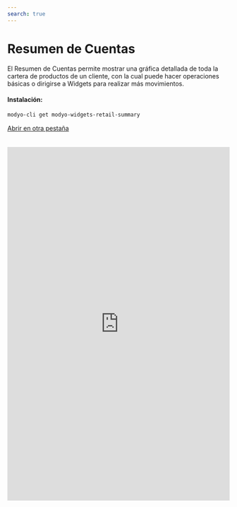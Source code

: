 ```yaml
---
search: true
---
```


# Resumen de Cuentas

El Resumen de Cuentas permite mostrar una gráfica detallada de toda la cartera de productos de un cliente, con la cual puede hacer operaciones básicas o dirigirse a Widgets para realizar más movimientos.

#### Instalación:

```bash
modyo-cli get modyo-widgets-retail-summary
```

[Abrir en otra pestaña](https://widgets-es.modyo.com/personas/resumen-de-cuentas)

<iframe id="widgetFrame" src="https://widgets-es.modyo.com/personas/resumen-de-cuentas" width="100%"  frameBorder="0"  style="min-height:800px;overflow:auto;margin-top:20px;"></p>

<h3 spaces-before="0">
  Funciones
</h3>

<p spaces-before="0">
  Presenta la posición del cliente en los distintos productos que tiene con la institución financiera. (Cuentas y Tarjetas).
</p>

<p spaces-before="0">
  Los resúmenes individuales presentan la información del producto específico de manera numérica y gráfica.
</p>

<h4 spaces-before="0">
  Cuenta Corriente
</h4>

<p spaces-before="0">
  La sección de Cuenta Corriente permite ver un resumen general de los montos disponibles, además de acceso a operaciones como transferencias y movimientos.
</p>

<table spaces-before="0">
  <tr>
    <th align="left">
      Funcionalidad
    </th>
    
    <th align="left">
      Descripción
    </th>
  </tr>
  
  <tr>
    <td align="left">
      Saldo disponible
    </td>
    
    <td align="left">
      Muestra el saldo total disponible en la cuenta corriente.
    </td>
  </tr>
  
  <tr>
    <td align="left">
      Total Cargos
    </td>
    
    <td align="left">
      Permite ver el total de cargos de cada cuenta.
    </td>
  </tr>
  
  <tr>
    <td align="left">
      Total Abonos
    </td>
    
    <td align="left">
      Muestra el total de abonos o depósitos que se le han hecho a una cuenta.
    </td>
  </tr>
  
  <tr>
    <td align="left">
      Linea de Crédito
    </td>
    
    <td align="left">
      Muestra el estado de la línea de crédito de la cuenta.
    </td>
  </tr>
  
  <tr>
    <td align="left">
      Monto disponible
    </td>
    
    <td align="left">
      Muestra el monto total disponible en la línea de crédito de la cuenta.
    </td>
  </tr>
  
  <tr>
    <td align="left">
      Transferir
    </td>
    
    <td align="left">
      Deriva al Widget de Transferencias de cada cuenta.
    </td>
  </tr>
  
  <tr>
    <td align="left">
      Movimientos
    </td>
    
    <td align="left">
      Deriva al Widget de Movimientos de la cuenta, para ver detalladamente cada uno de ellos.
    </td>
  </tr>
</table>

<h4 spaces-before="0">
  Cuenta Vista
</h4>

<p spaces-before="0">
  Esta sección tiene las mismas funciones que la de Cuenta Corriente. Sin embargo, sólo cambia en la sección Linea de Crédito, donde se reemplaza por los últimos movimientos y cargos realizados al producto.
</p>

<table spaces-before="0">
  <tr>
    <th align="left">
      Funcionalidad
    </th>
    
    <th align="left">
      Descripción
    </th>
  </tr>
  
  <tr>
    <td align="left">
      Saldo disponible
    </td>
    
    <td align="left">
      Muestra el saldo total disponible en la cuenta corriente.
    </td>
  </tr>
  
  <tr>
    <td align="left">
      Total Cargos
    </td>
    
    <td align="left">
      Permite ver el total de cargos de cada cuenta.
    </td>
  </tr>
  
  <tr>
    <td align="left">
      Total Abonos
    </td>
    
    <td align="left">
      Muestra el total de abonos o depósitos que se le han hecho a una cuenta.
    </td>
  </tr>
  
  <tr>
    <td align="left">
      Últimos movimientos
    </td>
    
    <td align="left">
      Muestra un listado de los últimos movimientos y cargos hechos a la cuenta, junto con su monto y fecha.
    </td>
  </tr>
  
  <tr>
    <td align="left">
      Transferir
    </td>
    
    <td align="left">
      Deriva al Widget de Transferencias de cada cuenta.
    </td>
  </tr>
  
  <tr>
    <td align="left">
      Movimientos
    </td>
    
    <td align="left">
      Deriva al Widget de Movimientos de la cuenta, para ver detalladamente cada uno de ellos.
    </td>
  </tr>
</table>

<h4 spaces-before="0">
  Tarjetas de Crédito
</h4>

<p spaces-before="0">
  Cada una de las tarjetas de crédito tiene su propio módulo gráfico, que permite ver los detalles de cada una de ellas, su monto utilizado y disponible y los últimos movimientos. Además, separa el cupo nacional del internacional, incluyendo una gráfica que permite ver en proporción lo utilizado.
</p>

<table spaces-before="0">
  <tr>
    <th align="left">
      Funcionalidad
    </th>
    
    <th align="left">
      Descripción
    </th>
  </tr>
  
  <tr>
    <td align="left">
      Monto nacional
    </td>
    
    <td align="left">
      Muestra el monto nacional utilizado y autorizado, además de una gráfica que indica el primer número en pesos versus el total autorizado.
    </td>
  </tr>
  
  <tr>
    <td align="left">
      Monto internacional
    </td>
    
    <td align="left">
      Muestra el monto internacional utilizado y autorizado, además de una gráfica que indica el primer número versus el total autorizado en dólares.
    </td>
  </tr>
  
  <tr>
    <td align="left">
      Pagar
    </td>
    
    <td align="left">
      Deriva al Widget de Pago de Tarjetas, donde podrá abonar los montos facturados.
    </td>
  </tr>
  
  <tr>
    <td align="left">
      Movimientos
    </td>
    
    <td align="left">
      Deriva al Widget de Movimientos de la tarjeta, para ver detalladamente cada uno de ellos.
    </td>
  </tr>
</table>

<script>

  export default {
    mounted() {

      function setIframeHeightCO(id, ht) {
          var ifrm = document.getElementById(id);
          if(ifrm) {
            ifrm.style.height = ht + 4 + "px";
          }
      }
      // iframed document sends its height using postMessage
      function handleDocHeightMsg(e) {
          // check origin
          if ( e.origin === 'https://widgets-es.modyo.com' ) {
              // parse data
              var data = JSON.parse( e.data );

              console.log('data:', data)
              // check data object
              if ( data['docHeight'] ) {
                  setIframeHeightCO( 'widgetFrame', data['docHeight'] );
              } else {
                  setIframeHeightCO( 'widgetFrame', 700 );
              }
          }
      }

      // assign message handler
      if ( window.addEventListener ) {
          window.addEventListener('message', handleDocHeightMsg, false);
      }
    }
  }

</script>
